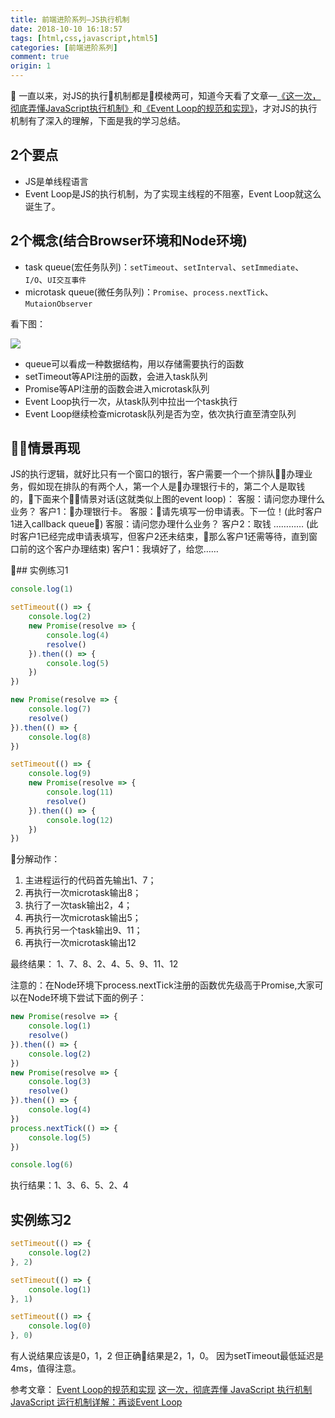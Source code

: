 ```yaml
---
title: 前端进阶系列—JS执行机制
date: 2018-10-10 16:18:57
tags: [html,css,javascript,html5]
categories: [前端进阶系列]
comment: true
origin: 1
---
```


一直以来，对JS的执行机制都是模棱两可，知道今天看了文章—[《这一次，彻底弄懂JavaScript执行机制》](https://juejin.im/post/59e85eebf265da430d571f89)和[《Event Loop的规范和实现》](https://juejin.im/post/5a6155126fb9a01cb64edb45)，才对JS的执行机制有了深入的理解，下面是我的学习总结。

## 2个要点

* JS是单线程语言
* Event Loop是JS的执行机制，为了实现主线程的不阻塞，Event Loop就这么诞生了。

## 2个概念(结合Browser环境和Node环境)

* task queue(宏任务队列)：`setTimeout`、`setInterval`、`setImmediate`、`I/O`、`UI交互事件`
* microtask queue(微任务队列)：`Promise`、`process.nextTick`、`MutaionObserver`

看下图：

![](http://cdn.rnode.me/images/20181010/img3.webp)

* queue可以看成一种数据结构，用以存储需要执行的函数
* setTimeout等API注册的函数，会进入task队列
* Promise等API注册的函数会进入microtask队列
* Event Loop执行一次，从task队列中拉出一个task执行
* Event Loop继续检查microtask队列是否为空，依次执行直至清空队列

## 情景再现

JS的执行逻辑，就好比只有一个窗口的银行，客户需要一个一个排队办理业务，假如现在排队的有两个人，第一个人是办理银行卡的，第二个人是取钱的，下面来个情景对话(这就类似上图的event loop)：
客服：请问您办理什么业务？
客户1：办理银行卡。
客服：请先填写一份申请表。下一位！(此时客户1进入callback queue)
客服：请问您办理什么业务？
客户2：取钱
…………
(此时客户1已经完成申请表填写，但客户2还未结束，那么客户1还需等待，直到窗口前的这个客户办理结束)
客户1：我填好了，给您……


## 实例练习1

```javascript
console.log(1)

setTimeout(() => {
    console.log(2)
    new Promise(resolve => {
        console.log(4)
        resolve()
    }).then(() => {
        console.log(5)
    })
})

new Promise(resolve => {
    console.log(7)
    resolve()
}).then(() => {
    console.log(8)
})

setTimeout(() => {
    console.log(9)
    new Promise(resolve => {
        console.log(11)
        resolve()
    }).then(() => {
        console.log(12)
    })
})
```

分解动作：
1. 主进程运行的代码首先输出1、7；
2. 再执行一次microtask输出8；
3. 执行了一次task输出2，4；
4. 再执行一次microtask输出5；
5. 再执行另一个task输出9、11；
6. 再执行一次microtask输出12

最终结果：
1、7、8、2、4、5、9、11、12

注意的：在Node环境下process.nextTick注册的函数优先级高于Promise,大家可以在Node环境下尝试下面的例子：
```javascript
new Promise(resolve => {
    console.log(1)
    resolve()
}).then(() => {
    console.log(2)
})
new Promise(resolve => {
    console.log(3)
    resolve()
}).then(() => {
    console.log(4)
})
process.nextTick(() => {
    console.log(5)
})

console.log(6)
```

执行结果：1、3、6、5、2、4


## 实例练习2

```javascript
setTimeout(() => {
	console.log(2)
}, 2)

setTimeout(() => {
	console.log(1)
}, 1)

setTimeout(() => {
	console.log(0)
}, 0)
```
有人说结果应该是0，1，2
但正确结果是2，1，0。
因为setTimeout最低延迟是4ms，值得注意。

参考文章：
[Event Loop的规范和实现](https://juejin.im/post/5a6155126fb9a01cb64edb45)
[这一次，彻底弄懂 JavaScript 执行机制](https://juejin.im/post/59e85eebf265da430d571f89)
[JavaScript 运行机制详解：再谈Event Loop](http://www.ruanyifeng.com/blog/2014/10/event-loop.html)